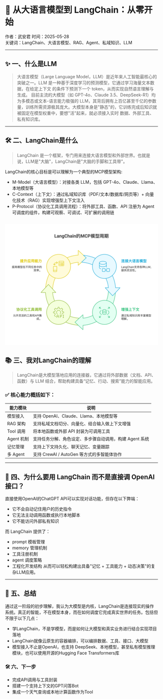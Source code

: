 # 🌟 从大语言模型到 LangChain：从零开始

作者：武安君 
时间：2025-05-28  
关键词：LangChain、大语言模型、RAG、Agent、私域知识、LLM

---

## ✨ 一、什么是LLM  
> 大语言模型（Large Language Model，LLM）是近年来人工智能最核心的突破之一。LLM 是一种基于深度学习的预测模型，它通过学习海量文本数据，在给定上下文
的条件下预测下一个 token，从而实现自然语言理解与生成。 目前主流的大模型（如 GPT-4o、Claude 3.5、DeepSeek-R1）均为多模态或文本-语言能力极强的
LLM，其背后拥有上百亿甚至千亿的参数量，训练所需资源极其庞大。大模型本身是"静态"的，它训练完成后知识就被固定在模型权重中，要想"活"起来，就必须接入实时
数据、外部工具、私有知识库。

---
## 🛠 二、LangChain是什么
> LangChain 是一个框架，专门用来连接大语言模型和外部世界。也就是说，LLM是"大脑"，LangChain是"大脑的手脚和工具带"。

LangChain的核心目标是可以理解为一个典型的MCP模型架构:    
- M-Model（大语言模型）：对接各类 LLM，包括 GPT-4o、Claude、Llama、本地模型等
- C-Context（上下文）：通过私域知识库（PDF/文本/数据库/网页等）+ 向量化技术（RAG）实现增强型上下文注入
- P-Protocol（协议化工具调用流程）：将外部工具、函数、API 注册为 Agent 可调度的组件，构建可观察、可调试、可扩展的调用链

![LangChain](./images/LangChain框架.png)
---

## 📚 三、我对LangChain的理解
> LangChain是大模型落地应用的连接器，它通过将外部数据（文档、API、函数）与 LLM 结合，帮助构建具备“记忆、行动、搜索”能力的智能应用。

### ✅ 核心能力概括如下：

| 能力模块   | 说明                                                         |
|------------|--------------------------------------------------------------|
| 模型接入   | 支持 OpenAI、Claude、Llama、本地模型等                      |
| RAG 架构   | 支持私域文档切分、向量化、结合输入做上下文增强              |
| Tool 调用  | 将本地函数或外部 API 封装为可调用工具                       |
| Agent 机制 | 支持任务分解、角色设定、多步骤自动调用，构建 Agent 系统     |
| 记忆管理   | 支持上下文持久化、聊天记忆、变量跟踪                        |
| 多 Agent   | 支持 CrewAI / AutoGen 等方式的多智能体协作                  |

---

## 🤖 四、为什么要用 LangChain 而不是直接调 OpenAI 接口？
直接使用OpenAI的ChatGPT API可以实现对话功能，但存在以下弊端：
- 它不会自动记住用户的历史指令
- 它无法主动调用函数或执行本地脚本
- 它不能访问外部私有知识

而 LangChain 提供了：
- prompt 模板管理
- memory 管理机制
- 工具注册机制
- agent 调度策略
- 工程化开发结构
从而可以轻松构建出具备"记忆 + 工具能力 + 动态决策"的复杂LLM应用。

---

## 🧠 五、总结
通过这一阶段的初步理解，我认为大模型是内核，LangChain是连接现实的操作系统。真正的智能，不在模型本身，而在如何调度它完成真实世界的任务。包括但
不限于以下几点：
- 学LangChain，不是学模型，而是如何让大模型和真实业务进行结合实现项目落地
- LangChain就像云原生的容器编排，可以编排数据、工具、接口、大模型
- 模型接入不止是OpenAI，也支持 DeepSeek、本地模型，甚至私有模型推理模块，也可以使用开源的Hugging Face Transformers库

### 🛠 六、下一步
- 完成API调用与工具封装
- 搭建一个支持上下文的GPT问答Bot
- 集成一个天气查询或本地计算函数作为Tool